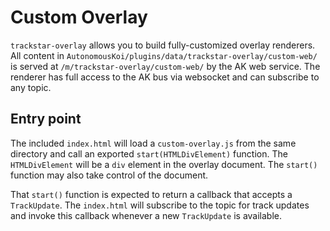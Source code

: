# Custom Overlay

`trackstar-overlay` allows you to build fully-customized overlay renderers. All
content in `AutonomousKoi/plugins/data/trackstar-overlay/custom-web/` is served
at `/m/trackstar-overlay/custom-web/` by the AK web service. The renderer has
full access to the AK bus via websocket and can subscribe to any topic.

## Entry point

The included `index.html` will load a `custom-overlay.js` from the same directory
and call an exported `start(HTMLDivElement)` function. The `HTMLDivElement` will
be a `div` element in the overlay document. The `start()` function may also take
control of the document.

That `start()` function is expected to return a callback that accepts a `TrackUpdate`.
The `index.html` will subscribe to the topic for track updates and invoke this
callback whenever a new `TrackUpdate` is available.